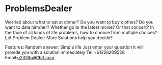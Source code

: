 # ProblemsDealer
Worried about what to eat at dinner?
Do you want to buy clothes?
Do you want to date him/her?
Whether go to the latest movie? Or that concert?
In the face of all kinds of life problems, how to choose from multiple choices?
Let Problem Dealer: More Solutions help you decide?

Features:
Random answer: Simple life
Just enter your question
It will provide you with a solution immediately
Tel:+61228209528
Email:u2338q@163.com
